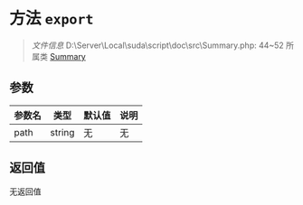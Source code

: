 # 方法 `export`

> *文件信息* D:\Server\Local\suda\script\doc\src\Summary.php: 44~52
> 所属类 [Summary](../Summary.md)




## 参数


| 参数名 | 类型 | 默认值 | 说明 |
|--------|-----|-------|-------|
| path |  string | 无 | 无 |



## 返回值

无返回值
